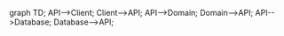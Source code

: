 


graph TD;
API-->Client;
Client-->API;
API-->Domain;
Domain-->API;
API-->Database;
Database-->API;
